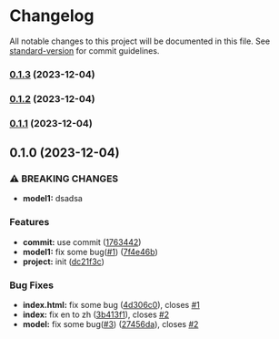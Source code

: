 # Changelog

All notable changes to this project will be documented in this file. See [standard-version](https://github.com/conventional-changelog/standard-version) for commit guidelines.

### [0.1.3](https://github.com/difffffft/commitizen-practice-demo/compare/v0.1.2...v0.1.3) (2023-12-04)

### [0.1.2](https://github.com/difffffft/commitizen-practice-demo/compare/v0.1.1...v0.1.2) (2023-12-04)

### [0.1.1](https://github.com/difffffft/commitizen-practice-demo/compare/v0.1.0...v0.1.1) (2023-12-04)

## 0.1.0 (2023-12-04)


### ⚠ BREAKING CHANGES

* **model1:** dsadsa

### Features

* **commit:** use commit ([1763442](https://github.com/difffffft/commitizen-practice-demo/commit/1763442e9f806afcadb73a0603ec4275724c440f))
* **model1:** fix some bug([#1](https://github.com/difffffft/commitizen-practice-demo/issues/1)) ([7f4e46b](https://github.com/difffffft/commitizen-practice-demo/commit/7f4e46b0f99d96e772c4f2311e42ab90f5e26871))
* **project:** init ([dc21f3c](https://github.com/difffffft/commitizen-practice-demo/commit/dc21f3cd55e2487ece6d94ec5a4e44d076e3c107))


### Bug Fixes

* **index.html:** fix some bug ([4d306c0](https://github.com/difffffft/commitizen-practice-demo/commit/4d306c070175d2bbda7bf919352d2e2f8849029a)), closes [#1](https://github.com/difffffft/commitizen-practice-demo/issues/1)
* **index:** fix en to zh ([3b413f1](https://github.com/difffffft/commitizen-practice-demo/commit/3b413f1a72c76f90c5fa6238bc8d9e1dc6c6cd92)), closes [#2](https://github.com/difffffft/commitizen-practice-demo/issues/2)
* **model:** fix some bug([#3](https://github.com/difffffft/commitizen-practice-demo/issues/3)) ([27456da](https://github.com/difffffft/commitizen-practice-demo/commit/27456da64f4a194904d0013ea499b919759dc723)), closes [#2](https://github.com/difffffft/commitizen-practice-demo/issues/2)
